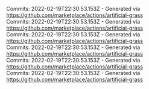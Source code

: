 Commits: 2022-02-19T22:30:53.153Z - Generated via https://github.com/marketplace/actions/artificial-grass
<br>
Commits: 2022-02-19T22:30:53.153Z - Generated via https://github.com/marketplace/actions/artificial-grass
<br>
Commits: 2022-02-19T22:30:53.153Z - Generated via https://github.com/marketplace/actions/artificial-grass
<br>
Commits: 2022-02-19T22:30:53.153Z - Generated via https://github.com/marketplace/actions/artificial-grass
<br>
Commits: 2022-02-19T22:30:53.153Z - Generated via https://github.com/marketplace/actions/artificial-grass
<br>
Commits: 2022-02-19T22:30:53.153Z - Generated via https://github.com/marketplace/actions/artificial-grass
<br>
